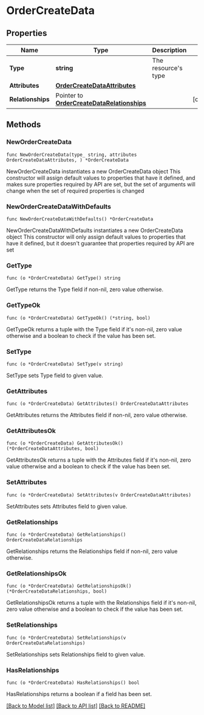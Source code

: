 # OrderCreateData

## Properties

Name | Type | Description | Notes
------------ | ------------- | ------------- | -------------
**Type** | **string** | The resource&#39;s type | 
**Attributes** | [**OrderCreateDataAttributes**](OrderCreateDataAttributes.md) |  | 
**Relationships** | Pointer to [**OrderCreateDataRelationships**](OrderCreateDataRelationships.md) |  | [optional] 

## Methods

### NewOrderCreateData

`func NewOrderCreateData(type_ string, attributes OrderCreateDataAttributes, ) *OrderCreateData`

NewOrderCreateData instantiates a new OrderCreateData object
This constructor will assign default values to properties that have it defined,
and makes sure properties required by API are set, but the set of arguments
will change when the set of required properties is changed

### NewOrderCreateDataWithDefaults

`func NewOrderCreateDataWithDefaults() *OrderCreateData`

NewOrderCreateDataWithDefaults instantiates a new OrderCreateData object
This constructor will only assign default values to properties that have it defined,
but it doesn't guarantee that properties required by API are set

### GetType

`func (o *OrderCreateData) GetType() string`

GetType returns the Type field if non-nil, zero value otherwise.

### GetTypeOk

`func (o *OrderCreateData) GetTypeOk() (*string, bool)`

GetTypeOk returns a tuple with the Type field if it's non-nil, zero value otherwise
and a boolean to check if the value has been set.

### SetType

`func (o *OrderCreateData) SetType(v string)`

SetType sets Type field to given value.


### GetAttributes

`func (o *OrderCreateData) GetAttributes() OrderCreateDataAttributes`

GetAttributes returns the Attributes field if non-nil, zero value otherwise.

### GetAttributesOk

`func (o *OrderCreateData) GetAttributesOk() (*OrderCreateDataAttributes, bool)`

GetAttributesOk returns a tuple with the Attributes field if it's non-nil, zero value otherwise
and a boolean to check if the value has been set.

### SetAttributes

`func (o *OrderCreateData) SetAttributes(v OrderCreateDataAttributes)`

SetAttributes sets Attributes field to given value.


### GetRelationships

`func (o *OrderCreateData) GetRelationships() OrderCreateDataRelationships`

GetRelationships returns the Relationships field if non-nil, zero value otherwise.

### GetRelationshipsOk

`func (o *OrderCreateData) GetRelationshipsOk() (*OrderCreateDataRelationships, bool)`

GetRelationshipsOk returns a tuple with the Relationships field if it's non-nil, zero value otherwise
and a boolean to check if the value has been set.

### SetRelationships

`func (o *OrderCreateData) SetRelationships(v OrderCreateDataRelationships)`

SetRelationships sets Relationships field to given value.

### HasRelationships

`func (o *OrderCreateData) HasRelationships() bool`

HasRelationships returns a boolean if a field has been set.


[[Back to Model list]](../README.md#documentation-for-models) [[Back to API list]](../README.md#documentation-for-api-endpoints) [[Back to README]](../README.md)


